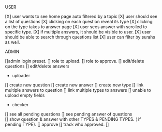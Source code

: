 USER

[X] user wants to see home page auto filtered by a topic
[X] user should see a list of questions 
[X] clicking on each question reveal its type
[X] clicking on the type takes to answer page 
[X] user sees answer with scrolled to specific type. 
[X] if multiple answers, it should be visible to user. 
[X] user should be able to search through questions list
[X] user can filter by surahs as well. 

ADMIN

[]admin login preset.
[] role to upload.
[] role to approve.
[] edit/delete questions
[] edit/delete answers

-  uploader

[] create new question
[] create new answer
[] create new type
[] link multiple answers to question
[] link multiple types to answers 
[] unable to upload empty fields    

- checker

[] see all pending questions 
[] see pending answer of questions  
[] show question & answer with other TYPES &  PENDING TYPES. ( if pending TYPE).
[] approve
[] track who approved. 
[]
